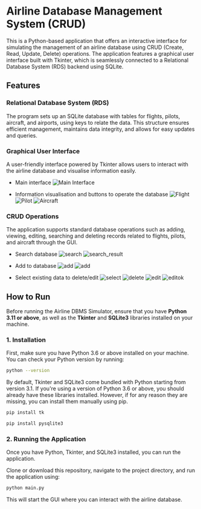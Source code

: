 # Airline Database Management System (CRUD)

This is a Python-based application that offers an interactive interface for simulating the management of an airline database using CRUD (Create, Read, Update, Delete) operations. The application features a graphical user interface built with Tkinter, which is seamlessly connected to a Relational Database System (RDS) backend using SQLite.

## Features
### Relational Database System (RDS)
The program sets up an SQLite database with tables for flights, pilots, aircraft, and airports, using keys to relate the data. This structure ensures efficient management, maintains data integrity, and allows for easy updates and queries.

### Graphical User Interface
A user-friendly interface powered by Tkinter allows users to interact with the airline database and visualise information easily.
- Main interface
![Main Interface](images/main.png)

- Information visualisation and buttons to operate the database
![Flight](images/flight_display.png)
![Pilot](images/pilots_display.png)
![Aircraft](images/aircraft_display.png)

### CRUD Operations
The application supports standard database operations such as adding, viewing, editing, searching and deleting records related to flights, pilots, and aircraft through the GUI.
- Search database
![search](images/flight_search.png)
![search_result](images/flight_search_result.png)

- Add to database
![add](images/flight_add.png)
![add](images/flight_add2.png)

- Select existing data to delete/edit
![select](images/flight_messagebox.png)
![delete](images/flight_delete.png)
![edit](images/flight_edit.png)
![editok](images/flight_editok.png)

## How to Run
Before running the Airline DBMS Simulator, ensure that you have **Python 3.11 or above**, as well as the **Tkinter** and **SQLite3** libraries installed on your machine.

### 1. Installation
First, make sure you have Python 3.6 or above installed on your machine. You can check your Python version by running:
```bash
python --version
```
By default, Tkinter and SQLite3 come bundled with Python starting from version 3.1. If you're using a version of Python 3.6 or above, you should already have these libraries installed. However, if for any reason they are missing, you can install them manually using pip.
```bash
pip install tk
```
```bash
pip install pysqlite3
```

### 2. Running the Application
Once you have Python, Tkinter, and SQLite3 installed, you can run the application.

Clone or download this repository, navigate to the project directory, and run the application using:
```bash
python main.py
```
This will start the GUI where you can interact with the airline database.
